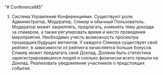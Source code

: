 "# ConferenceMS" 
1. Система Управления Конференциями. Существуют роли:
Администратор, Модератор, Спикер и обычный Пользователь. Модератор
может закреплять, предлагать, изменять тему доклада за спикером, а также
регулировать время и место проведения мероприятия. Необходимо учесть
возможность просмотра прошедших/будущих митингов. У каждого Спикера
существует свой рейтинг, в зависимости от рейтинга начисляется больше
бонусов. Спикер может предлагать свой Доклад. Должна быть статистика
зарегистрировавшихся людей и сколько физически всего пришли на Доклад.
Реализовать уведомление участников о предстоящих события.
